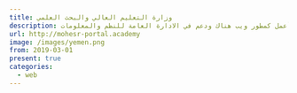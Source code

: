 ```yaml
---
title: وزارة التعليم العالي والبحث العلمي
description: أعمل كمطور ويب هناك ودعم في الادارة العامة للنظم والمعلومات
url: http://mohesr-portal.academy
image: /images/yemen.png
from: 2019-03-01
present: true
categories:
  - web
---
```

